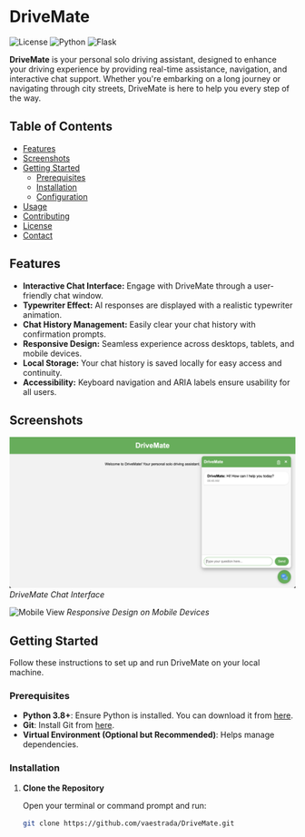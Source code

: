 # DriveMate

![License](https://img.shields.io/badge/license-MIT-blue.svg)
![Python](https://img.shields.io/badge/python-3.8%2B-blue.svg)
![Flask](https://img.shields.io/badge/flask-2.0%2B-brightgreen.svg)

**DriveMate** is your personal solo driving assistant, designed to enhance your driving experience by providing real-time assistance, navigation, and interactive chat support. Whether you're embarking on a long journey or navigating through city streets, DriveMate is here to help you every step of the way.

## Table of Contents

- [Features](#features)
- [Screenshots](#screenshots)
- [Getting Started](#getting-started)
  - [Prerequisites](#prerequisites)
  - [Installation](#installation)
  - [Configuration](#configuration)
- [Usage](#usage)
- [Contributing](#contributing)
- [License](#license)
- [Contact](#contact)

## Features

- **Interactive Chat Interface:** Engage with DriveMate through a user-friendly chat window.
- **Typewriter Effect:** AI responses are displayed with a realistic typewriter animation.
- **Chat History Management:** Easily clear your chat history with confirmation prompts.
- **Responsive Design:** Seamless experience across desktops, tablets, and mobile devices.
- **Local Storage:** Your chat history is saved locally for easy access and continuity.
- **Accessibility:** Keyboard navigation and ARIA labels ensure usability for all users.

## Screenshots

![Chat Interface](static/images/chat-interface.png)
*DriveMate Chat Interface*

![Mobile View](https://via.placeholder.com/400x800.png?text=Mobile+View)
*Responsive Design on Mobile Devices*

## Getting Started

Follow these instructions to set up and run DriveMate on your local machine.

### Prerequisites

- **Python 3.8+**: Ensure Python is installed. You can download it from [here](https://www.python.org/downloads/).
- **Git**: Install Git from [here](https://git-scm.com/downloads).
- **Virtual Environment (Optional but Recommended)**: Helps manage dependencies.

### Installation

1. **Clone the Repository**

   Open your terminal or command prompt and run:

   ```bash
   git clone https://github.com/vaestrada/DriveMate.git
